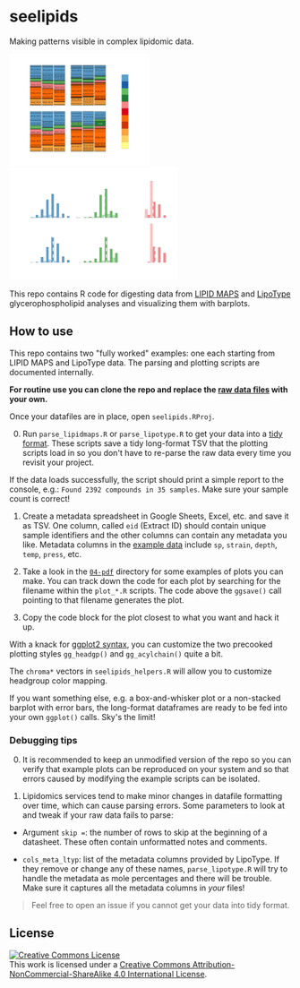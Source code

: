 # seelipids

Making patterns visible in complex lipidomic data.

<p float="left">
  <img src="05-png/pressureyeast_phospholipids_dark.png" height="200" />
  <img src="05-png/somectenos_acylcarbons_dark.png" height="200" /> 
</p>

This repo contains R code for digesting data from [LIPID MAPS](https://www.ucsd-lipidmaps.org/) and [LipoType](https://www.lipotype.com/) glycerophospholipid analyses and visualizing them with barplots.

## How to use

This repo contains two "fully worked" examples: one each starting from LIPID MAPS and LipoType data. The parsing and plotting scripts are documented internally.

**For routine use you can clone the repo and replace the [raw data files](https://github.com/octopode/seelipids/tree/main/01-rawdata) with your own.**

Once your datafiles are in place, open `seelipids.RProj`.

0. Run `parse_lipidmaps.R` or `parse_lipotype.R` to get your data into a [tidy format](https://cran.r-project.org/web/packages/tidyr/vignettes/tidy-data.html). These scripts save a tidy long-format TSV that the plotting scripts load in so you don't have to re-parse the raw data every time you revisit your project.

If the data loads successfully, the script should print a simple report to the console, e.g.:
`Found 2392 compounds in 35 samples`.
Make sure your sample count is correct!

1. Create a metadata spreadsheet in Google Sheets, Excel, etc. and save it as TSV. One column, called `eid` (Extract ID) should contain unique sample identifiers and the other columns can contain any metadata you like. Metadata columns in the [example data](https://github.com/octopode/seelipids/tree/main/01-rawdata) include `sp`, `strain`, `depth`, `temp`, `press`, etc.

2. Take a look in the [`04-pdf`](https://github.com/octopode/seelipids/tree/main/04-pdf) directory for some examples of plots you can make. You can track down the code for each plot by searching for the filename within the `plot_*.R` scripts. The code above the `ggsave()` call pointing to that filename generates the plot.

3. Copy the code block for the plot closest to what you want and hack it up.

With a knack for [ggplot2 syntax](https://github.com/rstudio/cheatsheets/blob/master/data-visualization-2.1.pdf), you can customize the two precooked plotting styles `gg_headgp()` and `gg_acylchain()` quite a bit.

The `chroma*` vectors in `seelipids_helpers.R` will allow you to customize headgroup color mapping.

If you want something else, e.g. a box-and-whisker plot or a non-stacked barplot with error bars, the long-format dataframes are ready to be fed into your own `ggplot()` calls. Sky's the limit!

### Debugging tips

0. It is recommended to keep an unmodified version of the repo so you can verify that example plots can be reproduced on your system and so that errors caused by modifying the example scripts can be isolated.

1. Lipidomics services tend to make minor changes in datafile formatting over time, which can cause parsing errors. Some parameters to look at and tweak if your raw data fails to parse:

- Argument `skip =`: the number of rows to skip at the beginning of a datasheet. These often contain unformatted notes and comments.

- `cols_meta_ltyp`: list of the metadata columns provided by LipoType. If they remove or change any of these names, `parse_lipotype.R` will try to handle the metadata as mole percentages and there will be trouble. Make sure it captures all the metadata columns in _your_ files!

> Feel free to open an issue if you cannot get your data into tidy format.

## License

<a rel="license" href="http://creativecommons.org/licenses/by-nc-sa/4.0/"><img alt="Creative Commons License" style="border-width:0" src="https://i.creativecommons.org/l/by-nc-sa/4.0/88x31.png" /></a><br />This work is licensed under a <a rel="license" href="http://creativecommons.org/licenses/by-nc-sa/4.0/">Creative Commons Attribution-NonCommercial-ShareAlike 4.0 International License</a>.